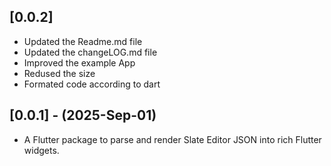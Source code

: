 ## [0.0.2]

- Updated the Readme.md file
- Updated the changeLOG.md file
- Improved the example App
- Redused the size
- Formated code according to dart

## [0.0.1] - (2025-Sep-01)

- A Flutter package to parse and render Slate Editor JSON into rich Flutter widgets.
